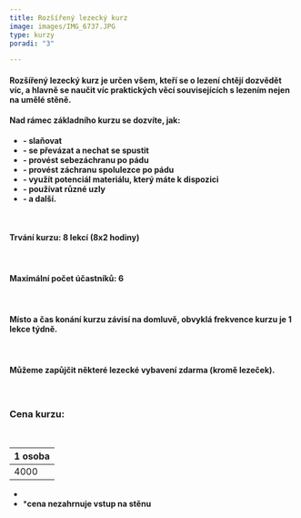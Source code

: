 ```yaml
---
title: Rozšířený lezecký kurz
image: images/IMG_6737.JPG
type: kurzy
poradi: "3"

---
```

#### **Rozšířený lezecký kurz je určen všem, kteří se o lezení chtějí dozvědět víc, a hlavně se naučit víc praktických věcí souvisejících s lezením nejen na umělé stěně.**

#### 

#### **Nad rámec základního kurzu se dozvíte, jak:**

* **- slaňovat**
* **- se převázat a nechat se spustit**
* **- provést sebezáchranu po pádu**
* **- provést záchranu spolulezce po pádu**
* **- využít potenciál materiálu, který máte k dispozici**
* **- používat různé uzly**
* **- a další.**

 

#### **Trvání kurzu: 8 lekcí (8x2 hodiny)**

 

#### **Maximální počet účastníků: 6**

 

#### **Místo a čas konání kurzu závisí na domluvě, obvyklá frekvence kurzu je 1 lekce týdně.**

 

#### **Můžeme zapůjčit některé lezecké vybavení zdarma (kromě lezeček).**

 

### **Cena kurzu:**

 

| 1 osoba |
| --- |
| 4000 |

*  
* ***cena nezahrnuje vstup na stěnu**